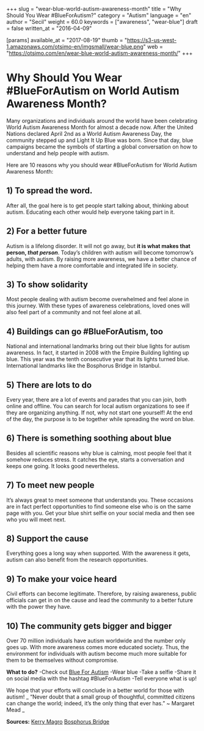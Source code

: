 +++
slug = "wear-blue-world-autism-awareness-month"
title = "Why Should You Wear #BlueForAutism?"
category = "Autism"
language = "en"
author = "Secil"
weight = 60.0
keywords = ["awareness", "wear-blue"]
draft = false
written_at = "2016-04-09"

[params]
available_at = "2017-08-19"
thumb = "https://s3-us-west-1.amazonaws.com/otsimo-en/imgsmall/wear-blue.png"
web = "https://otsimo.com/en/wear-blue-world-autism-awareness-month/"
+++



# Why Should You Wear #BlueForAutism on World Autism Awareness Month?

Many organizations and individuals around the world have been celebrating World Autism Awareness Month for almost a decade now. After the United Nations declared April 2nd as a World Autism Awareness Day, the community stepped up and Light It Up Blue was born. Since that day, blue campaigns became the symbols of starting a global conversation on how to understand and help people with autism.

Here are 10 reasons why you should wear #BlueForAutism for World Autism Awareness Month:

## 1) To spread the word.

After all, the goal here is to get people start talking about, thinking about autism. Educating each other would help everyone taking part in it.

## 2) For a better future

Autism is a lifelong disorder. It will not go away, but **it is what makes that person, _that person_**. Today’s children with autism will become tomorrow’s adults, with autism. By raising more awareness, we have a better chance of helping them have a more comfortable and integrated life in society.

## 3) To show solidarity

Most people dealing with autism become overwhelmed and feel alone in this journey. With these types of awareness celebrations, loved ones will also feel part of a community and not feel alone at all.

## 4) Buildings can go #BlueForAutism, too

National and international landmarks bring out their blue lights for autism awareness. In fact, it started in 2008 with the Empire Building lighting up blue. This year was the tenth consecutive year that its lights turned blue. International landmarks like the Bosphorus Bridge in Istanbul.


## 5) There are lots to do

Every year, there are a lot of events and parades that you can join, both online and offline. You can search for local autism organizations to see if they are organizing anything. If not, why not start one yourself! At the end of the day, the purpose is to be together while spreading the word on blue.

## 6) There is something soothing about blue

Besides all scientific reasons why blue is calming, most people feel that it somehow reduces stress. It catches the eye, starts a conversation and keeps one going. It looks good nevertheless.

## 7) To meet new people

It’s always great to meet someone that understands you. These occasions are in fact perfect opportunities to find someone else who is on the same page with you. Get your blue shirt selfie on your social media and then see who you will meet next.

## 8) Support the cause

Everything goes a long way when supported. With the awareness it gets, autism can also benefit from the research opportunities.

## 9) To make your voice heard

Civil efforts can become legitimate. Therefore, by raising awareness, public officials can get in on the cause and lead the community to a better future with the power they have.

## 10) The community gets bigger and bigger

Over 70 million individuals have autism worldwide and the number only goes up. With more awareness comes more educated society. Thus, the environment for individuals with autism become much more suitable for them to be themselves without compromise.

**What to do?** -Check out [Blue For Autism](http://blueforautism.com) -Wear blue -Take a selfie -Share it on social media with the hashtag #BlueForAutism -Tell everyone what is up!

We hope that your efforts will conclude in a better world for those with autism! _ “Never doubt that a small group of thoughtful, committed citizens can change the world; indeed, it’s the only thing that ever has.” ~ Margaret Mead _

**Sources:** [Kerry Magro](http://kerrymagro.com/why-you-should-wear-blue-on-april-2-for-world-autism-awareness-day/) [Bosphorus Bridge](https://indigodergisi.com/2017/04/otizm-farkindaligi/)
